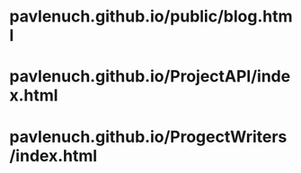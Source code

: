 # pavlenuch.github.io/public/blog.html
# pavlenuch.github.io/ProjectAPI/index.html
# pavlenuch.github.io/ProgectWriters/index.html
